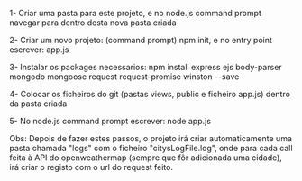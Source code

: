 1- Criar uma pasta para este projeto, e no node.js command prompt navegar para dentro desta nova pasta criada

2- Criar um novo projeto: (command prompt) npm init, e no entry point escrever: app.js

3- Instalar os packages necessarios: npm install express ejs body-parser mongodb mongoose request request-promise winston --save

4- Colocar os ficheiros do git (pastas views, public e ficheiro app.js) dentro da pasta criada

5- No node.js command prompt escrever: node app.js


Obs: Depois de fazer estes passos, o projeto irá criar automaticamente uma pasta chamada "logs" com o ficheiro "citysLogFile.log", onde para 
cada call feita à API do openweathermap (sempre que fôr adicionada uma cidade),  irá criar o registo com o url do request feito.

